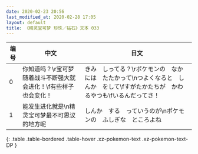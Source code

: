 ```yaml
---
date: 2020-02-23 20:56
last_modified_at: 2020-02-28 17:05
layout: default
title: 《精灵宝可梦 珍珠／钻石》文本 033
---
```

| 编号 | 中文 | 日文 |
| ---- | ---- | ---- |
| 0 | 你知道吗？\r宝可梦随着战斗不断强大就会进化！\f有些样子也会变化！ | きみ　しってる？\rポケモンの　なかには　たたかって\nつよくなると　しんか　をして\fすがたかたちが　かわるやつも\fいるんだってさ！ |
| 1 | 能发生进化就是\n精灵宝可梦最不可思议的地方呢 | しんか　する　っていうのが\nポケモンの　ふしぎな　ところよね |
{: .table .table-bordered .table-hover .xz-pokemon-text .xz-pokemon-text-DP }
